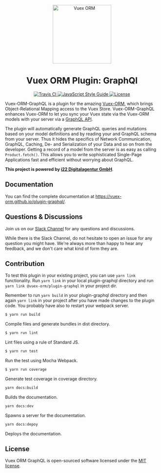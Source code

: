 <p align="center">
  <img width="192" src="https://github.com/vuex-orm/vuex-orm/blob/master/logo-vuex-orm.png" alt="Vuex ORM">
</p>

<h1 align="center">Vuex ORM Plugin: GraphQl</h1>

<p align="center">
  <a href="https://travis-ci.org/vuex-orm/plugin-graphql">
    <img src="https://travis-ci.org/vuex-orm/plugin-graphql.svg?branch=master" alt="Travis CI">
  </a>
  <a href="https://standardjs.com">
    <img src="https://img.shields.io/badge/code_style-standard-brightgreen.svg" alt="JavaScript Style Guide">
  </a>
  <a href="https://github.com/vuex-orm/plugin-graphql/blob/master/LICENSE.md">
    <img src="https://img.shields.io/npm/l/@vuex-orm/core.svg" alt="License">
  </a>
</p>

Vuex-ORM-GraphQL is a plugin for the amazing [Vuex-ORM](https://github.com/vuex-orm/vuex-orm), which brings
Object-Relational Mapping access to the Vuex Store. Vuex-ORM-GraphQL enhances Vuex-ORM to let you sync your Vuex state
via the Vuex-ORM models with your server via a [GraphQL API](http://graphql.org/).

The plugin will automatically generate GraphQL queries and mutations based on your model definitions and by
reading your and GraphQL schema from your server. Thus it hides the specifics of Network Communication, GraphQL,
Caching, De- and Serialization of your Data and so on from the developer. Getting a record of a model from the server
is as easy as calling `Product.fetch()`. This allows you to write sophisticated Single-Page Applications fast and
efficient without worrying about GraphQL.

**This project is powered by [i22 Digitalagentur GmbH](https://www.i22.de/)**.


## Documentation

You can find the complete documentation at https://vuex-orm.github.io/plugin-graphql/.


## Questions & Discussions

Join us on our [Slack Channel](https://join.slack.com/t/vuex-orm/shared_invite/enQtNDQ0NjE3NTgyOTY2LTI0YjE5YmNmMDIxNWZlNmJhM2EyMDg1MDRkODA4YmQwMDU5OWRkZmNhN2RmOTZkZGZkODQxZTRkYjhmYmJiNTY) for any questions and discussions.

While there is the Slack Channel, do not hesitate to open an issue for any question you might have.
We're always more than happy to hear any feedback, and we don't care what kind of form they are.


## Contribution

To test this plugin in your existing project, you can use `yarn link` functionality. Run `yarn link`
in your local plugin-graphql directory and run `yarn link @vuex-orm/plugin-graphql` in your project dir.

Remember to run `yarn build` in your plugin-graphql directory and then again `yarn link` in your project after you have
made changes to the plugin code. You probably have also to restart your webpack server.


```bash
$ yarn run build
```

Compile files and generate bundles in dist directory.

```bash
$ yarn run lint
```

Lint files using a rule of Standard JS.

```bash
$ yarn run test
```

Run the test using Mocha Webpack.

```bash
$ yarn run coverage
```

Generate test coverage in coverage directory.


```bash
yarn docs:build
```

Builds the documentation.


```bash
yarn docs:dev
```

Spawns a server for the documentation.


```bash
yarn docs:depoy
```

Deploys the documentation.


## License

Vuex ORM GraphQL is open-sourced software licensed under the [MIT license](https://github.com/phortx/plugin-graphql/blob/master/LICENSE.md).
